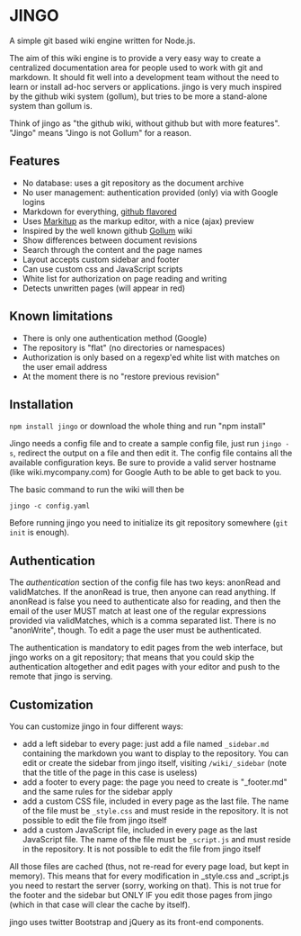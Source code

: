 JINGO 
=====

A simple git based wiki engine written for Node.js.

The aim of this wiki engine is to provide a very easy way to create a centralized documentation area for people used to work with git and markdown. It should fit well into a development team without the need to learn or install ad-hoc servers or applications. jingo is very much inspired by the github wiki system (gollum), but tries to be more a stand-alone system than gollum is.

Think of jingo as "the github wiki, without github but with more features". "Jingo" means "Jingo is not Gollum" for a reason.

Features
--------

- No database: uses a git repository as the document archive
- No user management: authentication provided (only) via with Google logins
- Markdown for everything, [github flavored](http://github.github.com/github-flavored-markdown/)
- Uses [Markitup](http://markitup.jaysalvat.com/home/) as the markup editor, with a nice (ajax) preview
- Inspired by the well known github [Gollum](https://github.com/github/gollum) wiki
- Show differences between document revisions
- Search through the content and the page names
- Layout accepts custom sidebar and footer
- Can use custom css and JavaScript scripts
- White list for authorization on page reading and writing
- Detects unwritten pages (will appear in red)

Known limitations
-----------------

- There is only one authentication method (Google)
- The repository is "flat" (no directories or namespaces)
- Authorization is only based on a regexp'ed white list with matches on the user email address
- At the moment there is no "restore previous revision"

Installation
------------

`npm install jingo` or download the whole thing and run "npm install"

Jingo needs a config file and to create a sample config file, just run `jingo -s`, redirect the output on a file and then edit it. The config file contains all the available configuration keys. Be sure to provide a valid server hostname (like wiki.mycompany.com) for Google Auth to be able to get back to you.

The basic command to run the wiki will then be

`jingo -c config.yaml`

Before running jingo you need to initialize its git repository somewhere (`git init` is enough).

Authentication
--------------

The _authentication_ section of the config file has two keys: anonRead and validMatches. If the anonRead is true, then anyone can read anything. If anonRead is false you need to authenticate also for reading, and then the email of the user MUST match at least one of the regular expressions provided via validMatches, which is a comma separated list. There is no "anonWrite", though. To edit a page the user must be authenticated.

The authentication is mandatory to edit pages from the web interface, but jingo works on a git repository; that means that you could skip the authentication altogether and edit pages with your editor and push to the remote that jingo is serving.

Customization
-------------

You can customize jingo in four different ways:

- add a left sidebar to every page: just add a file named `_sidebar.md` containing the markdown you want to display to the repository. You can edit or create the sidebar from jingo itself, visiting `/wiki/_sidebar` (note that the title of the page in this case is useless)
- add a footer to every page: the page you need to create is "_footer.md" and the same rules for the sidebar apply
- add a custom CSS file, included in every page as the last file. The name of the file must be `_style.css` and must reside in the repository. It is not possible to edit the file from jingo itself
- add a custom JavaScript file, included in every page as the last JavaScript file. The name of the file must be `_script.js` and must reside in the repository. It is not possible to edit the file from jingo itself

All those files are cached (thus, not re-read for every page load, but kept in memory). This means that for every modification in _style.css and _script.js you need to restart the server (sorry, working on that). This is not true for the footer and the sidebar but ONLY IF you edit those pages from jingo (which in that case will clear the cache by itself).

jingo uses twitter Bootstrap and jQuery as its front-end components. 
